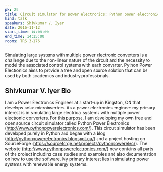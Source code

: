 ```yaml
---
pk: 24
title: Circuit simulator for power electronics: Python power electronics
kind: talk
speakers: Shivkumar V. Iyer
date: 2016-11-12
start_time: 14:05:00
end_time: 14:15:00
rooms: TRS 3-176
---
```


Simulating large systems with multiple power electronic converters is a challenge due to the non-linear nature of the circuit and the necessity to model the associated control systems with each converter. Python Power Electronics aims to provide a free and open source solution that can be used by both academics and industry professionals.

## Shivkumar V. Iyer Bio

I am a Power Electronics Engineer at a start-up in Kingston, ON that develops solar microinverters. As a power electronics engineer my primary interest is in simulating large electrical systems with multiple power electronic converters. For this purpose, I am developing my own free and open source circuit simulator called Python Power Electronics (http://www.pythonpowerelectronics.com/). This circuit simulator has been developed purely in Python and began with a blog (http://pythonpowerelectronics.blogspot.ca/) and a project hosting on SourceForge (https://sourceforge.net/projects/pythonpowerelec/). The website (http://www.pythonpowerelectronics.com/) now contains all parts of the project including case studies and examples and also documentation on how to use the software. My primary interest lies in simulating power systems with renewable energy systems.